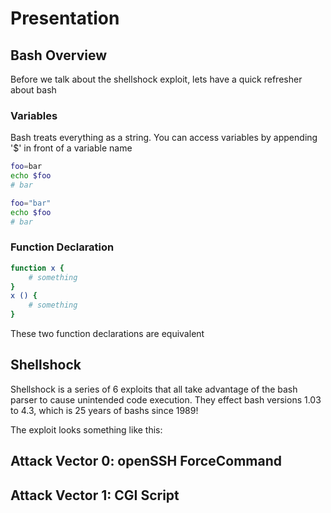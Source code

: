 # Presentation
## Bash Overview
Before we talk about the shellshock exploit, lets have a quick refresher about bash
### Variables

Bash treats everything as a string. You can access variables by appending '$' in front of a variable name
```bash
foo=bar
echo $foo
# bar

foo="bar"
echo $foo
# bar
```

### Function Declaration
```bash
function x {
    # something
}
x () {
    # something
}
```
These two function declarations are equivalent
## Shellshock
Shellshock is a series of 6 exploits that all take advantage of the bash parser to cause unintended code execution. They effect bash versions 1.03 to 4.3, which is 25 years of bashs since 1989!

The exploit looks something like this:

## Attack Vector 0: openSSH ForceCommand

## Attack Vector 1: CGI Script
